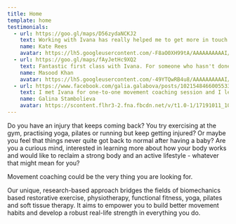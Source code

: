```yaml
---
title: Home
template: home
testimonials:
  - url: https://goo.gl/maps/D56zydaNCKJ2
    text: Working with Ivana has really helped me to get more in touch with my body. She is lovely to work with - very gentle, understanding and supportive. She obviously knows a huge amount about her subjects too, and draws from many areas to work in a way that suited me, whether biomechanics, yoga, mindfulness or massage, which is wonderful. After only a few sessions I now have much more ingrained understanding about how my body is functioning and would strongly recommend working with her.
    name: Kate Rees
    avatar: https://lh5.googleusercontent.com/-F8aO0XH99tA/AAAAAAAAAAI/AAAAAAAAAAA/fBoeEnyonNI/w120-h120-p-rp-mo-br100/photo.jpg
  - url: https://goo.gl/maps/fAyJetHc9XQ2
    text: Fantastic first class with Ivana. For someone who hasn't done yoga or movement workshops before I found working with Ivana really useful - she was great at explaining what the each exercise was about. I learnt a lot and am looking forward to fixing my body. Thank you Ivana!
    name: Masood Khan
    avatar: https://lh5.googleusercontent.com/-49YTQwRB4u8/AAAAAAAAAAI/AAAAAAAAAAA/Fn4OCFDMFVo/w120-h120-p-rp-mo-br100/photo.jpg
  - url: https://www.facebook.com/galia.galabova/posts/10215484660055335:0
    text: I met Ivana for one-to-one movement coaching session and I left her studio with lots of new knowledge, experience, a book recommendation, and exercises to do at home. Ivana was really supportive as I went to her studio with my newborn and she not only helped me to better understand how to recover my diastasis, but even managed to calm and put my baby to sleep while explaining and training me.
    name: Galina Stambolieva
    avatar: https://scontent.flhr3-2.fna.fbcdn.net/v/t1.0-1/17191011_10212792915403401_6628405488219690981_n.jpg?oh=7b56e80632fd6c8caec8aeca6803c01e&oe=5B4301A7
---
```


Do you have an injury that keeps coming back? You try exercising at the gym,
practising yoga, pilates or running but keep getting injured? Or maybe you feel
that things never quite got back to normal after having a baby? Are you a
curious mind, interested in learning more about how your body works and would
like to reclaim a strong body and an active lifestyle - whatever that might mean
for you?

Movement coaching could be the very thing you are looking for.

Our unique, research-based approach bridges the fields of biomechanics based
restorative exercise, physiotherapy, functional fitness, yoga, pilates and soft
tissue therapy. It aims to empower you to build better movement habits and
develop a robust real-life strength in everything you do.
